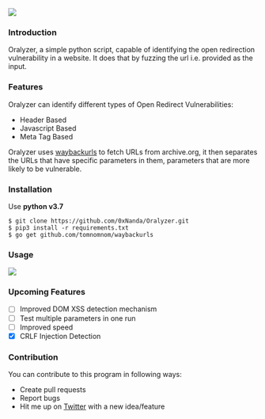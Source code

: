 <img src="https://i.ibb.co/pR55wPZ/g882.png">

### Introduction


Oralyzer, a simple python script, capable of identifying the open redirection vulnerability in a website. It does that by fuzzing the url i.e. provided as the input.

### Features

Oralyzer can identify different types of Open Redirect Vulnerabilities:
 - Header Based
 - Javascript Based
 - Meta Tag Based<br>

Oralyzer uses <a href="https://github.com/tomnomnom/waybackurls">waybackurls</a> to fetch URLs from archive.org, it then separates the URLs that have specific parameters in them, parameters that are more likely to be vulnerable.

### Installation

Use **python v3.7**<br>

```
$ git clone https://github.com/0xNanda/Oralyzer.git
$ pip3 install -r requirements.txt
$ go get github.com/tomnomnom/waybackurls
```

### Usage
<img src="https://i.ibb.co/ZH0DNhT/carbon-5.png">

### Upcoming Features

- [ ] Improved DOM XSS detection mechanism
- [ ] Test multiple parameters in one run
- [ ] Improved speed
- [x] CRLF Injection Detection 

### Contribution

You can contribute to this program in following ways:

- Create pull requests
- Report bugs
- Hit me up on <a href='http://twitter.com/0xNanda'>Twitter</a> with a new idea/feature